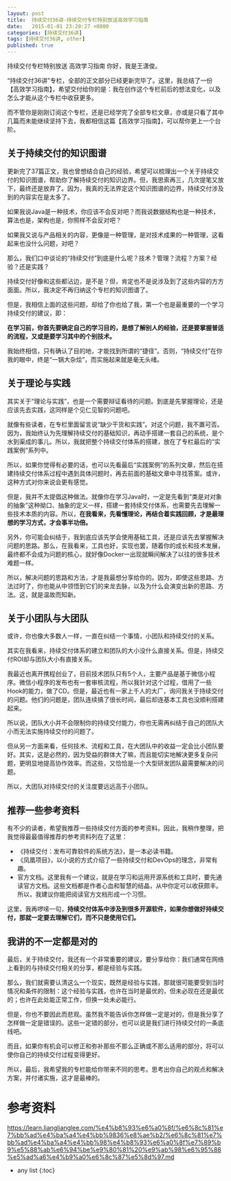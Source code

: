 ```yaml
---
layout: post
title:  持续交付36讲-持续交付专栏特别放送高效学习指南
date:   2015-01-01 23:20:27 +0800
categories: [持续交付36讲]
tags: [持续交付36讲, other]
published: true
---
```




持续交付专栏特别放送 高效学习指南
你好，我是王潇俊。

“持续交付36讲”专栏，全部的正文部分已经更新完毕了。这里，我总结了一份【高效学习指南】，希望交付给你的是：我在创作这个专栏前后的想法变化，以及怎么才能从这个专栏中收获更多。

而不管你是刚刚订阅这个专栏，还是已经学完了全部专栏文章，亦或是只看了其中几篇而未能继续坚持下去，我都相信这篇【高效学习指南】，可以帮你更上一个台阶。

## 关于持续交付的知识图谱

更新完了37篇正文，我也曾想结合自己的经验，希望可以梳理出一个关于持续交付的知识图谱，帮助你了解持续交付的知识边界。但，我思索再三，几次提笔又放下，最终还是放弃了。因为，我真的无法界定这个知识图谱的边界，持续交付涉及到的内容实在是太多了。

如果我说Java是一种技术，你应该不会反对吧？而我说数据结构也是一种技术，算法也是，架构也是，你照样不会反对吧？

如果我又说与产品相关的内容，更像是一种管理，是对技术成果的一种管理，这看起来也没什么问题，对吧？

那么，我们口中谈论的“持续交付”到底是什么呢？技术？管理？流程？方案？经验？还是实践？

持续交付好像和这些都沾边，是不是？但，肯定也不是说涉及到了这些内容的方方面面。所以，我决定不再归纳这个专栏的知识图谱了。

但是，我相信上面的这些问题，却给了你也给了我，第一个也是最重要的一个学习持续交付的建议，即：

**在学习前，你首先要确定自己的学习目的，是想了解别人的经验，还是要掌握普适的流程，又或是要学习其中的个别技术。**

我始终相信，只有确认了目的地，才能找到所谓的“捷径”。否则，“持续交付”在你我的眼中，终是“一锅大杂烩”，而实施起来就是毫无头绪。

## 关于理论与实践

其实关于“理论与实践”，也是一个需要辩证看待的问题。到底是先掌握理论，还是应该先去实践，这同样是个见仁见智的问题吧。

就像有些读者，在专栏里面留言说“缺少干货和实践”。对这个问题，我不置可否。因为，我始终认为先理解持续交付的基础知识，再动手搭建一套自己的系统，是个水到渠成的事儿。所以，我就把整个持续交付体系的搭建，放在了专栏最后的“实践案例”系列中。

所以，如果你觉得有必要的话，也可以先看最后“实践案例”的系列文章，然后在搭建持续交付体系过程中遇到具体问题时，再去前面的基础文章中寻找答案。或许，这种方式对你来说会更有感觉。

但是，我并不太提倡这种做法。就像你在学习Java时，一定是先看到“类是对对象的抽象”这种拗口、抽象的定义一样，搭建一套持续交付体系，也需要先去理解一些技术本质的内容。所以，**在我看来，先看懂理论，再结合着实践回顾，才是最理想的学习方式，才会事半功倍。**

另外，你可能会纠结于，我到底应该先学会使用基础工具，还是应该先去掌握解决问题的思路。那么，在我看来，工具也好，实现也罢，随着你的成长和技术发展，最终都不会成为问题的核心，就好像Docker一出现就瞬间解决了以往的很多技术难题一样。

所以，解决问题的思路和方法，才是我最想分享给你的。因为，即使这些思路、方法过时了，你也能从中领悟到它们的来龙去脉，以及为什么会演变出新的思路、方法。这，就是温故而知新。

## 关于小团队与大团队

或许，你也像大多数人一样，一直在纠结一个事情，小团队和持续交付的关系。

其实在我看来，持续交付体系的建立和团队的大小没什么直接关系。但是，持续交付ROI却与团队大小有直接关系。

我最近也离开携程创业了，目前技术团队只有5个人，主要产品是基于微信小程序。微信小程序的发布也有一套审核流程，所以我针对这个过程，借用了一些Hook的能力，做了CD。但是，最近也有一家上千人的大厂，询问我关于持续交付的问题。他们的问题是，团队连续搞了很长时间，最后却连基本工具也没顺利搭建起来。

所以说，团队大小并不会限制你的持续交付能力，你也无需再纠结于自己的团队大小而无法实施持续交付的问题了。

但从另一方面来看，任何技术、流程和工具，在大团队中的收益一定会比小团队要好。其实，这是必然的，因为受益的群体大了嘛，而且能切实地解决更多复杂问题，更明显地提高协作效率。而这些，又恰恰是一个大型研发团队最需要解决的问题。

所以，大团队对持续交付的关注度要远远高于小团队。

## 推荐一些参考资料

有不少的读者，希望我推荐一些持续交付方面的参考资料。因此，我稍作整理，把我觉得最最值得推荐的参考资料列在了这里：

* 《持续交付：发布可靠软件的系统方法》，是一本必读书籍。
* 《凤凰项目》，以小说的方式介绍了一些持续交付和DevOps的理念，非常有趣。
* 官方文档。这里我有一个建议，就是在学习和运用开源系统和工具时，要先通读官方文档。这些文档都是作者心血和智慧的结晶，从中你定可以收获颇丰。所以，我建议你能把阅读官方文档形成一个习惯。

这里，我再啰嗦一句，**持续交付体系中涉及到很多开源软件，如果你想做好持续交付，那就一定要去理解它们，而不只是使用它们。**

## 我讲的不一定都是对的

最后，关于持续交付，我还有一个非常重要的建议，要分享给你：我们通常在网络上看到的与持续交付相关的分享，都是经验与实践。

那么，我们就需要认清这么一个现实，既然是经验与实践，那就很可能要受到当时情况和条件的限制：这个经验与实践，也许在当时是最优的，但未必现在还是最优的；也许在此处能正常工作，但换一处未必能行。

但是，你也不要因此而悲观。虽然我不能告诉你怎样做一定是对的，但是我分享了怎样做一定是错误的。这些一定错的部分，也可以说是我们进行持续交付的一条底线吧。

而且，如果你有机会可以修正和弥补那些不那么正确或不那么适用的部分，将可以使你自己的持续交付过程变得更好。

所以，最后，我希望我的专栏能给你带来不同的思考。思考出你自己的观点和解决方案，并付诸实施，这才是最棒的。




# 参考资料

https://learn.lianglianglee.com/%e4%b8%93%e6%a0%8f/%e6%8c%81%e7%bb%ad%e4%ba%a4%e4%bb%9836%e8%ae%b2/%e6%8c%81%e7%bb%ad%e4%ba%a4%e4%bb%98%e4%b8%93%e6%a0%8f%e7%89%b9%e5%88%ab%e6%94%be%e9%80%81%20%e9%ab%98%e6%95%88%e5%ad%a6%e4%b9%a0%e6%8c%87%e5%8d%97.md

* any list
{:toc}
